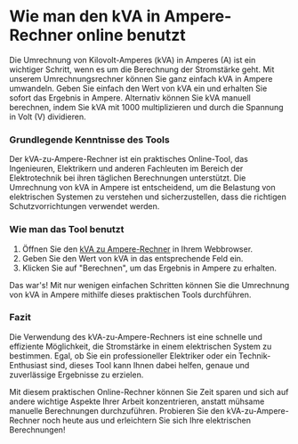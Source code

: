 Wie man den kVA in Ampere-Rechner online benutzt
================================================

Die Umrechnung von Kilovolt-Amperes (kVA) in Amperes (A) ist ein wichtiger Schritt, wenn es um die Berechnung der Stromstärke geht. Mit unserem Umrechnungsrechner können Sie ganz einfach kVA in Ampere umwandeln. Geben Sie einfach den Wert von kVA ein und erhalten Sie sofort das Ergebnis in Ampere. Alternativ können Sie kVA manuell berechnen, indem Sie kVA mit 1000 multiplizieren und durch die Spannung in Volt (V) dividieren.

### Grundlegende Kenntnisse des Tools

Der kVA-zu-Ampere-Rechner ist ein praktisches Online-Tool, das Ingenieuren, Elektrikern und anderen Fachleuten im Bereich der Elektrotechnik bei ihren täglichen Berechnungen unterstützt. Die Umrechnung von kVA in Ampere ist entscheidend, um die Belastung von elektrischen Systemen zu verstehen und sicherzustellen, dass die richtigen Schutzvorrichtungen verwendet werden.

### Wie man das Tool benutzt

1. Öffnen Sie den [kVA zu Ampere-Rechner](https://www.onlinecalculatorsfree.com/de/tools/kva-to-amp-calculator.html) in Ihrem Webbrowser.
2. Geben Sie den Wert von kVA in das entsprechende Feld ein.
3. Klicken Sie auf "Berechnen", um das Ergebnis in Ampere zu erhalten.

Das war's! Mit nur wenigen einfachen Schritten können Sie die Umrechnung von kVA in Ampere mithilfe dieses praktischen Tools durchführen.

### Fazit

Die Verwendung des kVA-zu-Ampere-Rechners ist eine schnelle und effiziente Möglichkeit, die Stromstärke in einem elektrischen System zu bestimmen. Egal, ob Sie ein professioneller Elektriker oder ein Technik-Enthusiast sind, dieses Tool kann Ihnen dabei helfen, genaue und zuverlässige Ergebnisse zu erzielen.

Mit diesem praktischen Online-Rechner können Sie Zeit sparen und sich auf andere wichtige Aspekte Ihrer Arbeit konzentrieren, anstatt mühsame manuelle Berechnungen durchzuführen. Probieren Sie den kVA-zu-Ampere-Rechner noch heute aus und erleichtern Sie sich Ihre elektrischen Berechnungen!